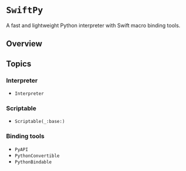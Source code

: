 # ``SwiftPy``

A fast and lightweight Python interpreter with Swift macro binding tools.

## Overview

## Topics

### Interpreter

- ``Interpreter``

### Scriptable

- ``Scriptable(_:base:)``

### Binding tools

- ``PyAPI``
- ``PythonConvertible``
- ``PythonBindable``
